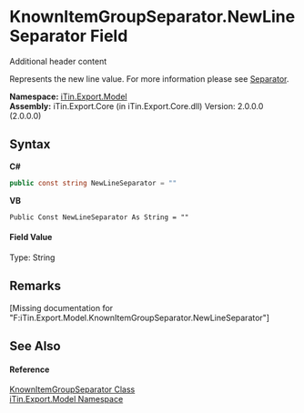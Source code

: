 # KnownItemGroupSeparator.NewLineSeparator Field
Additional header content 

Represents the new line value. For more information please see <a href="P_iTin_Export_Model_GroupItemModel_Separator">Separator</a>.

**Namespace:**&nbsp;<a href="N_iTin_Export_Model">iTin.Export.Model</a><br />**Assembly:**&nbsp;iTin.Export.Core (in iTin.Export.Core.dll) Version: 2.0.0.0 (2.0.0.0)

## Syntax

**C#**<br />
``` C#
public const string NewLineSeparator = ""
```

**VB**<br />
``` VB
Public Const NewLineSeparator As String = ""
```


#### Field Value
Type: String

## Remarks
\[Missing <remarks> documentation for "F:iTin.Export.Model.KnownItemGroupSeparator.NewLineSeparator"\]

## See Also


#### Reference
<a href="T_iTin_Export_Model_KnownItemGroupSeparator">KnownItemGroupSeparator Class</a><br /><a href="N_iTin_Export_Model">iTin.Export.Model Namespace</a><br />